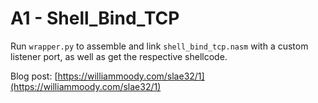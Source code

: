 # A1 - Shell_Bind_TCP

Run `wrapper.py` to assemble and link `shell_bind_tcp.nasm` with a custom listener port, as well as get the respective shellcode.

Blog post: [https://williammoody.com/slae32/1](https://williammoody.com/slae32/1)
